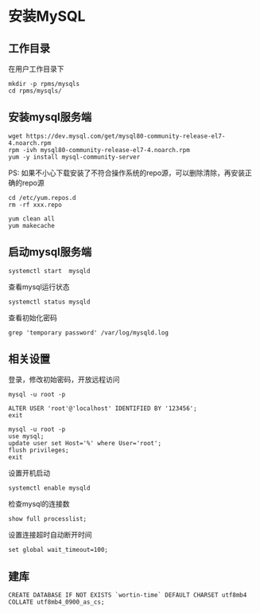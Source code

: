 
# 安装MySQL

## 工作目录

在用户工作目录下

```shell
mkdir -p rpms/mysqls
cd rpms/mysqls/
```

## 安装mysql服务端

```shell
wget https://dev.mysql.com/get/mysql80-community-release-el7-4.noarch.rpm
rpm -ivh mysql80-community-release-el7-4.noarch.rpm
yum -y install mysql-community-server
```

PS: 如果不小心下载安装了不符合操作系统的repo源，可以删除清除，再安装正确的repo源

```shell
cd /etc/yum.repos.d
rm -rf xxx.repo

yum clean all
yum makecache
```

## 启动mysql服务端

```shell
systemctl start  mysqld
```

查看mysql运行状态

```shell
systemctl status mysqld
```

查看初始化密码

```shell
grep 'temporary password' /var/log/mysqld.log
```

## 相关设置

登录，修改初始密码，开放远程访问

```shell
mysql -u root -p

ALTER USER 'root'@'localhost' IDENTIFIED BY '123456'; 
exit

mysql -u root -p
use mysql;
update user set Host='%' where User='root';
flush privileges;
exit
```

设置开机启动

```shell
systemctl enable mysqld 
```

检查mysql的连接数

```shell
show full processlist;
```

设置连接超时自动断开时间

```shell
set global wait_timeout=100;
```

## 建库

```shell
CREATE DATABASE IF NOT EXISTS `wortin-time` DEFAULT CHARSET utf8mb4 COLLATE utf8mb4_0900_as_cs;
```